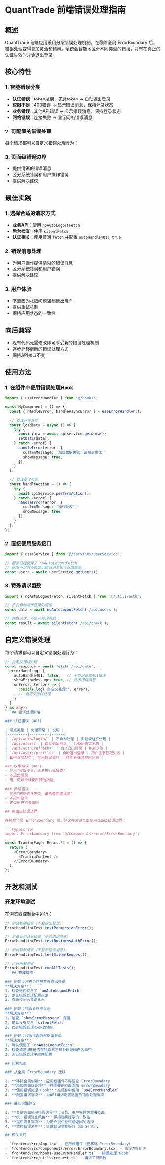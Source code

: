 # QuantTrade 前端错误处理指南

## 概述

QuantTrade 前端应用采用分层错误处理机制，在移除全局 ErrorBoundary 后，错误处理变得更加灵活和精确。系统会智能地区分不同类型的错误，只有在真正的认证失效时才会退出登录。

## 核心特性

### 1. 智能错误分类
- **认证错误**：token过期、无效token → 自动退出登录
- **权限不足**：403错误 → 显示错误消息，保持登录状态
- **业务错误**：其他API错误 → 显示错误消息，保持登录状态
- **网络错误**：连接失败 → 显示网络错误消息

### 2. 可配置的错误处理
每个请求都可以自定义错误处理行为：

### 3. 页面级错误边界
- 提供清晰的错误消息
- 区分系统错误和用户操作错误
- 提供解决建议

## 最佳实践

### 1. 选择合适的请求方式
- **业务API**：使用 `noAutoLogoutFetch`
- **后台检查**：使用 `silentFetch`
- **认证相关**：使用普通 `fetch` 并配置 `autoHandle401: true`

### 2. 错误消息处理
- 为用户操作提供清晰的错误消息
- 区分系统错误和用户错误
- 提供解决建议

### 3. 用户体验
- 不要因为权限问题强制退出用户
- 提供重试机制
- 保持应用状态的一致性

## 向后兼容

- 现有代码无需修改即可享受新的错误处理机制
- 逐步迁移到新的错误处理方式
- 保持API接口不变
## 使用方法

### 1. 在组件中使用错误处理Hook

```typescript
import { useErrorHandler } from '@/hooks';

const MyComponent = () => {
  const { handleError, handleAsyncError } = useErrorHandler();

  // 处理异步操作
  const loadData = async () => {
    try {
      const data = await apiService.getData();
      setData(data);
    } catch (error) {
      handleError(error, {
        customMessage: '加载数据失败，请稍后重试',
        showMessage: true,
      });
    }
  };

  // 处理单个错误
  const handleAction = () => {
    try {
      await apiService.performAction();
    } catch (error) {
      handleError(error, {
        customMessage: '操作失败',
        showMessage: true
      });
    }
  };
};
```

### 2. 直接使用服务接口

```typescript
import { userService } from '@/services/userService';

// 服务已经使用了 noAutoLogoutFetch
// 权限不足时不会显示错误消息但不退出登录
const users = await userService.getUsers();
```

### 3. 特殊请求函数

```typescript
import { noAutoLogoutFetch, silentFetch } from '@/utils/auth';

// 不会自动退出登录的请求
const data = await noAutoLogoutFetch('/api/users');

// 静默请求，不显示错误消息
const result = await silentFetch('/api/check');
```

## 自定义错误处理

每个请求都可以自定义错误处理行为：

```typescript
// 自定义错误处理
const response = await fetch('/api/data', {
  errorHandling: {
    autoHandle401: false,   // 不自动处理401错误
    showErrorMessage: true, // 显示错误消息
    onError: (error) => {
      console.log('自定义处理:', error);
      // 自定义错误处理
    }
  }
} as any);
```## 错误处理策略

### 认证错误 (401)

| 端点类型 | 处理策略 | 说明 |
|---------|---------|------|
| `/api/auth/login/` | 不自动处理 | 由登录组件处理 |
| `/api/users/` | 自动退出登录 | token确实无效 |
| `/api/auth/refresh/` | 自动退出登录 | 刷新失败 |
| `/api/users/profile/` | 自动退出登录 | 用户信息获取失败 |
| 其他业务API | 显示错误消息 | 可能是临时权限问题 |

### 权限错误 (403)
- 显示"权限不足，无法执行此操作"
- 不退出登录
- 用户可以继续使用其他功能

### 网络错误
- 显示"网络连接失败，请检查网络设置"
- 不退出登录
- 建议用户检查网络

## 页面级错误边界

在移除全局 ErrorBoundary 后，建议在关键页面使用页面级错误边界：

```typescript
import ErrorBoundary from '@/components/error/ErrorBoundary';

const TradingPage: React.FC = () => {
  return (
    <ErrorBoundary>
      <TradingContent />
    </ErrorBoundary>
  );
};
```

## 开发和测试

### 开发环境测试
在浏览器控制台中运行：

```javascript
// 测试权限错误（不会退出登录）
ErrorHandlingTest.testPermissionError();

// 测试业务认证错误（不会退出登录）
ErrorHandlingTest.testBusinessAuthError();

// 测试静默请求（不显示错误消息）
ErrorHandlingTest.testSilentRequest();

// 运行所有测试
ErrorHandlingTest.runAllTests();
```## 故障排除

### 问题：用户仍然被意外退出登录
**解决方案**：
1. 检查是否使用了 `noAutoLogoutFetch`
2. 确认错误处理配置正确
3. 查看控制台错误日志

### 问题：错误消息不显示
**解决方案**：
1. 检查 `showErrorMessage` 配置
2. 确认没有使用 `silentFetch`
3. 检查错误处理Hook的使用

### 问题：权限错误仍然退出登录
**解决方案**：
1. 确认使用了 `noAutoLogoutFetch`
2. 检查请求URL是否在错误状态码处理逻辑白名单中
3. 验证错误处理中间件配置

## 迁移指南

### 从全局 ErrorBoundary 迁移

1. **移除全局依赖**：应用根组件不再包含 ErrorBoundary
2. **添加页面级处理**：在需要的页面添加 ErrorBoundary
3. **使用错误处理 Hook**：在组件中使用 `useErrorHandler`
4. **配置请求选项**：为API请求配置适当的错误处理选项

### 最佳实践建议

1. **关键页面使用错误边界**：交易、用户管理等重要页面
2. **统一错误消息风格**：保持错误提示的一致性
3. **提供恢复选项**：为用户提供重试或返回的选择
4. **监控错误发生**：集成错误监控服务（如 Sentry）

## 相关文件

- `frontend/src/App.tsx` - 应用根组件（已移除 ErrorBoundary）
- `frontend/src/components/error/ErrorBoundary.tsx` - 错误边界组件
- `frontend/src/hooks/useErrorHandler.ts` - 错误处理 Hook
- `frontend/src/utils/request.ts` - 请求工具函数
